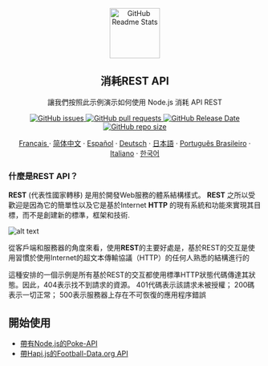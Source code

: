 
<p align="center">
 <img width="100px" src="https://res.cloudinary.com/dfrrmx56o/image/upload/v1599431247/ahscode/logomarca/logomarca-800x800.png" align="center" alt="GitHub Readme Stats" />
 <h2 align="center">消耗REST API</h2>
 <p align="center">
    讓我們按照此示例演示如何使用 Node.js 消耗 API REST</p>
 </p>
  <p align="center">
    <a href="https://github.com/anuraghazra/github-readme-stats/actions">
      <img alt="GitHub issues" src="https://img.shields.io/github/issues/ahsouza/consume-apis-rest">
    </a>
    <a href="https://codecov.io/gh/anuraghazra/github-readme-stats">
      <img alt="GitHub pull requests" src="https://img.shields.io/github/issues-pr/ahsouza/consume-apis-rest">
    </a>
    <a href="https://a.paddle.com/v2/click/16413/119403?link=1227">
      <img alt="GitHub Release Date" src="https://img.shields.io/github/release-date/ahsouza/consume-apis-rest">
    </a>
    <a href="https://a.paddle.com/v2/click/16413/119403?link=2345">
      <img alt="GitHub repo size" src="https://img.shields.io/github/repo-size/ahsouza/consume-apis-rest">
    </a>
  </p>
   
  <p align="center">
    <a href="/docs/readme_fr.md">Français </a>
    ·
    <a href="/docs/readme_cn.md">简体中文</a>
    ·
    <a href="/docs/readme_es.md">Español</a>
    ·
    <a href="/docs/readme_de.md">Deutsch</a>
    ·
    <a href="/docs/readme_ja.md">日本語</a>
    ·
    <a href="/docs/readme_pt-BR.md">Português Brasileiro</a>
    ·
    <a href="/docs/readme_it.md">Italiano</a>
    ·
    <a href="/docs/readme_kr.md">한국어</a>
  </p>
</p>

### 什麼是REST API？

  **REST** (代表性國家轉移) 是用於開發Web服務的體系結構樣式。 **REST** 之所以受歡迎是因為它的簡單性以及它是基於Internet **HTTP** 的現有系統和功能來實現其目標，而不是創建新的標準，框架和技術.


![alt text](https://bs-uploads.toptal.io/blackfish-uploads/blog/post/seo/og_image_file/og_image/15921/secure-rest-api-in-nodejs-18f43b3033c239da5d2525cfd9fdc98f.png)


從客戶端和服務器的角度來看，使用**REST**的主要好處是，基於REST的交互是使用習慣於使用Internet的超文本傳輸協議（HTTP）的任何人熟悉的結構進行的


這種安排的一個示例是所有基於REST的交互都使用標準HTTP狀態代碼傳達其狀態。因此，404表示找不到請求的資源。 401代碼表示該請求未被授權； 200碼表示一切正常； 500表示服務器上存在不可恢復的應用程序錯誤

## 開始使用

- [帶有Node.js的Poke-API](https://goo.gl/uzErMv)
- [帶Hapi.js的Football-Data.org API](https://goo.gl/Mb7iAK)

